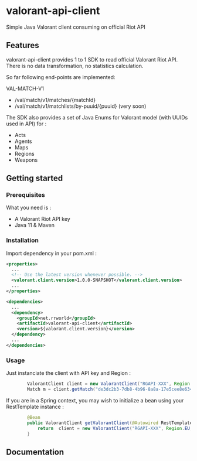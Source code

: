 # valorant-api-client
Simple Java Valorant client consuming on official Riot API

## Features
valorant-api-client provides 1 to 1 SDK to read official Valorant Riot API. There is no data transformation, no statistics calculation. 

So far following end-points are implemented:

VAL-MATCH-V1

- /val/match/v1/matches/{matchId}
- /val/match/v1/matchlists/by-puuid/{puuid} (very soon)

The SDK also provides a set of Java Enums for Valorant model (with UUIDs used in API) for :
- Acts
- Agents
- Maps
- Regions
- Weapons


## Getting started

### Prerequisites
What you need is :
- A Valorant Riot API key
- Java 11 & Maven

### Installation
Import dependency in your pom.xml :

```xml
<properties>
  ...
  <!-- Use the latest version whenever possible. -->
  <valorant.client.version>1.0.0-SNAPSHOT</valorant.client.version>
  ...
</properties>

<dependencies>
  ...
  <dependency>
	<groupId>net.rrworld</groupId>
	<artifactId>valorant-api-client</artifactId>
    <version>${valorant.client.version}</version>
  </dependency>
  ...
</dependencies>
```

### Usage
Just instanciate the client with API key and Region :

```java
		ValorantClient client = new ValorantClient("RGAPI-XXX", Region.EU);
		Match m = client.getMatch("de3dc2b3-7db8-4b96-8a8a-17e5cee8e634");
```

If you are in a Spring context, you may wish to initialize a bean using your RestTemplate instance :

```java
		@Bean
		public ValorantClient getValorantClient(@Autowired RestTemplate restClient) {
			return  client = new ValorantClient("RGAPI-XXX", Region.EU, restClient);
		}
```


## Documentation
